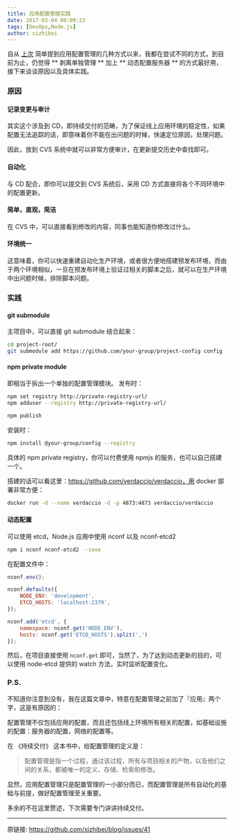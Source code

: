 ```yaml
---
title: 应用配置管理实践
date: 2017-03-04 00:09:23
tags: [DevOps,Node.js]
author: xizhibei
---
```

自从 [上次](https://github.com/xizhibei/blog/issues/27) 简单提到应用配置管理的几种方式以来，我都在尝试不同的方式，到目前为止，仍觉得 ** 剥离单独管理 ** 加上 ** 动态配置服务器 ** 的方式最好用，接下来谈谈原因以及具体实践。

### 原因
#### 记录变更与审计
其实这个涉及到 CD，即持续交付的范畴，为了保证线上应用环境的稳定性，如果配置无法追踪的话，即意味着你不能在出问题的时候，快速定位原因，处理问题。

因此，放到 CVS 系统中就可以非常方便审计，在更新提交历史中查找即可。

#### 自动化
与 CD 配合，即你可以提交到 CVS 系统后，采用 CD 方式直接将各个不同环境中的配置更新。

#### 简单，直观，简洁
在 CVS 中，可以直接看到修改的内容，同事也能知道你修改过什么。

#### 环境统一
这意味着，你可以快速重建自动化生产环境，或者很方便地搭建预发布环境，而由于两个环境相似，一旦在预发布环境上验证过相关的脚本之后，就可以在生产环境中出问题时候，排除脚本问题。

### 实践
#### git submodule
主项目中，可以直接 git submodule 结合起来：

```bash
cd project-root/
git submodule add https://github.com/your-group/project-config config
```

#### npm private module
即相当于拆出一个单独的配置管理模块。
发布时：

```bash
npm set registry http://private-registry-url/
npm adduser --registry http://private-registry-url/

npm publish
```

安装时：

```bash
npm install @your-group/config --registry 
```

具体的 npm private registry，你可以付费使用 npmjs 的服务，也可以自己搭建一个。

搭建的话可以看这里：https://github.com/verdaccio/verdaccio，用 docker 部署非常方便：

```bash
docker run -d --name verdaccio -d -p 4873:4873 verdaccio/verdaccio
```

#### 动态配置
可以使用 etcd，Node.js 应用中使用 nconf 以及 nconf-etcd2

```bash
npm i nconf nconf-etcd2 --save
```

在配置文件中：

```js
nconf.env();

nconf.defaults({
    NODE_ENV: 'development',
    ETCD_HOSTS: 'localhost:2379',
});

nconf.add('etcd', {
    namespace: nconf.get('NODE_ENV'),
    hosts: nconf.get('ETCD_HOSTS').split(',')
});
```

然后，在项目直接使用 `nconf.get` 即可，当然了，为了达到动态更新的目的，可以使用 node-etcd 提供的 watch 方法，实时监听配置变化。

### P.S.
不知道你注意到没有，我在这篇文章中，特意在配置管理之前加了『应用』两个字，这是有原因的：

配置管理不仅包括应用的配置，而且还包括线上环境所有相关的配置，如基础设施的配置：服务器的配置，网络的配置等。

在 《持续交付》 这本书中，给配置管理的定义是：

> 配置管理是指一个过程，通过该过程，所有与项目相关的产物，以及他们之间的关系，都被唯一的定义、存储、检索和修改。

显然，应用配置管理只是配置管理的一小部分而已，而配置管理是所有自动化的基础与前提，做好配置管理至关重要。

多余的不在这里赘述，下次需要专门讲讲持续交付。



***
原链接: https://github.com/xizhibei/blog/issues/41
